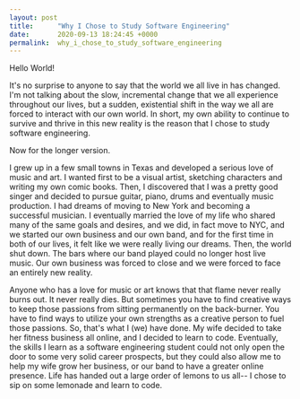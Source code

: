 ```yaml
---
layout: post
title:      "Why I Chose to Study Software Engineering"
date:       2020-09-13 18:24:45 +0000
permalink:  why_i_chose_to_study_software_engineering
---
```



Hello World!

It's no surprise to anyone to say that the world we all live in has changed. I'm not talking about the slow, incremental change that we all experience throughout our lives, but a sudden, existential shift in the way we all are forced to interact with our own world. In short, my own ability to continue to survive and thrive in this new reality is the reason that I chose to study software engineering. 

Now for the longer version. 

I grew up in a few small towns in Texas and developed a serious love of music and art. I wanted first to be a visual artist, sketching characters and writing my own comic books. Then, I discovered that I was a pretty good singer and decided to pursue guitar, piano, drums and eventually music production. I had dreams of moving to New York and becoming a successful musician. I eventually married the love of my life who shared many of the same goals and desires, and we did, in fact move to NYC, and we started our own business and our own band, and for the first time in both of our lives, it felt like we were really living our dreams. Then, the world shut down. The bars where our band played could no longer host live music. Our own business was forced to close and we were forced to face an entirely new reality. 

Anyone who has a love for music or art knows that that flame never really burns out. It never really dies. But sometimes you have to find creative ways to keep those passions from sitting permanently on the back-burner. You have to find ways to utilize your own strengths as a creative person to fuel those passions. So, that's what I (we) have done. My wife decided to take her fitness business all online, and I decided to learn to code. Eventually, the skills I learn as a software engineering student could not only open the door to some very solid career prospects, but they could also allow me to help my wife grow her business, or our band to have a greater online presence. Life has handed out a large order of lemons to us all-- I chose to sip on some lemonade and learn to code.

